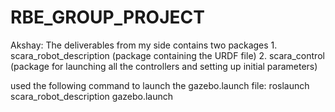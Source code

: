 # RBE_GROUP_PROJECT

Akshay: 
        The deliverables from my side contains two packages
            1. scara_robot_description (package containing the URDF file)
            2. scara_control (package for launching all the controllers and setting up initial parameters)
            
used the following command to launch the gazebo.launch file: roslaunch scara_robot_description gazebo.launch          
